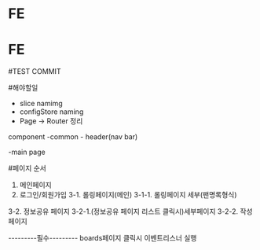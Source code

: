 # FE

# FE

#TEST COMMIT

#해야할일

- slice namimg
- configStore naming
- Page -> Router 정리

component
-common - header(nav bar)

-main page

#페이지 순서

1. 메인페이지
2. 로그인/회원가입
   3-1. 롤링페이지(메인)
   3-1-1. 롤링페이지 세부(팬명록형식)

3-2. 정보공유 페이지
3-2-1.(정보공유 페이지 리스트 클릭시)세부페이지
3-2-2. 작성페이지

---------필수---------
boards페이지 클릭시 이벤트리스너 실행
